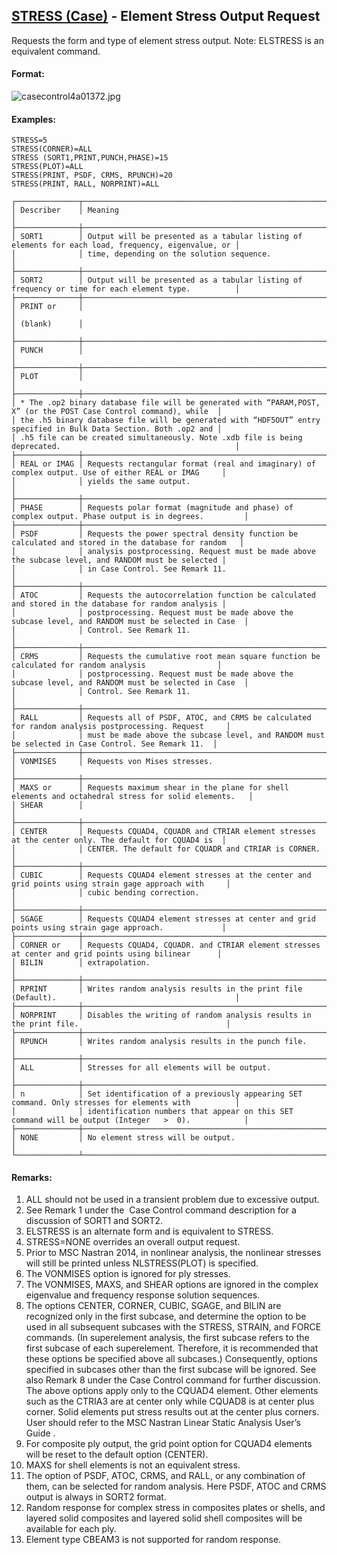## [STRESS (Case)](https://help.hexagonmi.com/bundle/MSC_Nastran_2022.4/page/Nastran_Combined_Book/qrg/casecontrol4a/TOC.STRESS.Case.xhtml) - Element Stress Output Request

Requests the form and type of element stress output. Note: ELSTRESS is an equivalent command.

#### Format:

![casecontrol4a01372.jpg](https://help-be.hexagonmi.com/bundle/MSC_Nastran_2022.4/page/Nastran_Combined_Book/qrg/casecontrol4a/../../../assets/casecontrol4a01372.jpg?_LANG=enus)  

#### Examples:

```nastran
STRESS=5
STRESS(CORNER)=ALL
STRESS (SORT1,PRINT,PUNCH,PHASE)=15
STRESS(PLOT)=ALL
STRESS(PRINT, PSDF, CRMS, RPUNCH)=20
STRESS(PRINT, RALL, NORPRINT)=ALL
```

```text
┌──────────────┬────────────────────────────────────────────────────────────────────────────────────────────────────┐
│ Describer    │ Meaning                                                                                            │
├──────────────┼────────────────────────────────────────────────────────────────────────────────────────────────────┤
│ SORT1        │ Output will be presented as a tabular listing of elements for each load, frequency, eigenvalue, or │
│              │ time, depending on the solution sequence.                                                          │
├──────────────┼────────────────────────────────────────────────────────────────────────────────────────────────────┤
│ SORT2        │ Output will be presented as a tabular listing of frequency or time for each element type.          │
├──────────────┼────────────────────────────────────────────────────────────────────────────────────────────────────┤
│ PRINT or     │                                                                                                    │
│ (blank)      │                                                                                                    │
├──────────────┼────────────────────────────────────────────────────────────────────────────────────────────────────┤
│ PUNCH        │                                                                                                    │
├──────────────┼────────────────────────────────────────────────────────────────────────────────────────────────────┤
│ PLOT         │                                                                                                    │
├──────────────┼────────────────────────────────────────────────────────────────────────────────────────────────────┤
│ * The .op2 binary database file will be generated with “PARAM,POST, X” (or the POST Case Control command), while  │
│ the .h5 binary database file will be generated with “HDF5OUT” entry specified in Bulk Data Section. Both .op2 and │
│ .h5 file can be created simultaneously. Note .xdb file is being deprecated.                                       │
├──────────────┼────────────────────────────────────────────────────────────────────────────────────────────────────┤
│ REAL or IMAG │ Requests rectangular format (real and imaginary) of complex output. Use of either REAL or IMAG     │
│              │ yields the same output.                                                                            │
├──────────────┼────────────────────────────────────────────────────────────────────────────────────────────────────┤
│ PHASE        │ Requests polar format (magnitude and phase) of complex output. Phase output is in degrees.         │
├──────────────┼────────────────────────────────────────────────────────────────────────────────────────────────────┤
│ PSDF         │ Requests the power spectral density function be calculated and stored in the database for random   │
│              │ analysis postprocessing. Request must be made above the subcase level, and RANDOM must be selected │
│              │ in Case Control. See Remark 11.                                                                    │
├──────────────┼────────────────────────────────────────────────────────────────────────────────────────────────────┤
│ ATOC         │ Requests the autocorrelation function be calculated and stored in the database for random analysis │
│              │ postprocessing. Request must be made above the subcase level, and RANDOM must be selected in Case  │
│              │ Control. See Remark 11.                                                                            │
├──────────────┼────────────────────────────────────────────────────────────────────────────────────────────────────┤
│ CRMS         │ Requests the cumulative root mean square function be calculated for random analysis                │
│              │ postprocessing. Request must be made above the subcase level, and RANDOM must be selected in Case  │
│              │ Control. See Remark 11.                                                                            │
├──────────────┼────────────────────────────────────────────────────────────────────────────────────────────────────┤
│ RALL         │ Requests all of PSDF, ATOC, and CRMS be calculated for random analysis postprocessing. Request     │
│              │ must be made above the subcase level, and RANDOM must be selected in Case Control. See Remark 11.  │
├──────────────┼────────────────────────────────────────────────────────────────────────────────────────────────────┤
│ VONMISES     │ Requests von Mises stresses.                                                                       │
├──────────────┼────────────────────────────────────────────────────────────────────────────────────────────────────┤
│ MAXS or      │ Requests maximum shear in the plane for shell elements and octahedral stress for solid elements.   │
│ SHEAR        │                                                                                                    │
├──────────────┼────────────────────────────────────────────────────────────────────────────────────────────────────┤
│ CENTER       │ Requests CQUAD4, CQUADR and CTRIAR element stresses at the center only. The default for CQUAD4 is  │
│              │ CENTER. The default for CQUADR and CTRIAR is CORNER.                                               │
├──────────────┼────────────────────────────────────────────────────────────────────────────────────────────────────┤
│ CUBIC        │ Requests CQUAD4 element stresses at the center and grid points using strain gage approach with     │
│              │ cubic bending correction.                                                                          │
├──────────────┼────────────────────────────────────────────────────────────────────────────────────────────────────┤
│ SGAGE        │ Requests CQUAD4 element stresses at center and grid points using strain gage approach.             │
├──────────────┼────────────────────────────────────────────────────────────────────────────────────────────────────┤
│ CORNER or    │ Requests CQUAD4, CQUADR. and CTRIAR element stresses at center and grid points using bilinear      │
│ BILIN        │ extrapolation.                                                                                     │
├──────────────┼────────────────────────────────────────────────────────────────────────────────────────────────────┤
│ RPRINT       │ Writes random analysis results in the print file (Default).                                        │
├──────────────┼────────────────────────────────────────────────────────────────────────────────────────────────────┤
│ NORPRINT     │ Disables the writing of random analysis results in the print file.                                 │
├──────────────┼────────────────────────────────────────────────────────────────────────────────────────────────────┤
│ RPUNCH       │ Writes random analysis results in the punch file.                                                  │
├──────────────┼────────────────────────────────────────────────────────────────────────────────────────────────────┤
│ ALL          │ Stresses for all elements will be output.                                                          │
├──────────────┼────────────────────────────────────────────────────────────────────────────────────────────────────┤
│ n            │ Set identification of a previously appearing SET command. Only stresses for elements with          │
│              │ identification numbers that appear on this SET command will be output (Integer   >  0).            │
├──────────────┼────────────────────────────────────────────────────────────────────────────────────────────────────┤
│ NONE         │ No element stress will be output.                                                                  │
└──────────────┴────────────────────────────────────────────────────────────────────────────────────────────────────┘
```

#### Remarks:

1. ALL should not be used in a transient problem due to excessive output.
2. See Remark 1 under the   Case Control command description for a discussion of SORT1 and SORT2.
3. ELSTRESS is an alternate form and is equivalent to STRESS.
4. STRESS=NONE overrides an overall output request.
5. Prior to MSC Nastran 2014, in nonlinear analysis, the nonlinear stresses will still be printed unless NLSTRESS(PLOT) is specified.
6. The VONMISES option is ignored for ply stresses.
7. The VONMISES, MAXS, and SHEAR options are ignored in the complex eigenvalue and frequency response solution sequences.
8. The options CENTER, CORNER, CUBIC, SGAGE, and BILIN are recognized only in the first subcase, and determine the option to be used in all subsequent subcases with the STRESS, STRAIN, and FORCE commands. (In superelement analysis, the first subcase refers to the first subcase of each superelement. Therefore, it is recommended that these options be specified above all subcases.) Consequently, options specified in subcases other than the first subcase will be ignored. See also Remark 8 under the   Case Control command for further discussion.
The above options apply only to the CQUAD4 element. Other elements such as the CTRIA3 are at center only while CQUAD8 is at center plus corner. Solid elements put stress results out at the center plus corners. User should refer to the  MSC Nastran Linear Static Analysis User’s Guide .
9. For composite ply output, the grid point option for CQUAD4 elements will be reset to the default option (CENTER).
10. MAXS for shell elements is not an equivalent stress.
11. The option of PSDF, ATOC, CRMS, and RALL, or any combination of them, can be selected for random analysis. Here PSDF, ATOC and CRMS output is always in SORT2 format.
12. Random response for complex stress in composites plates or shells, and layered solid composites and layered solid shell composites will be available for each ply.
13. Element type CBEAM3 is not supported for random response.
